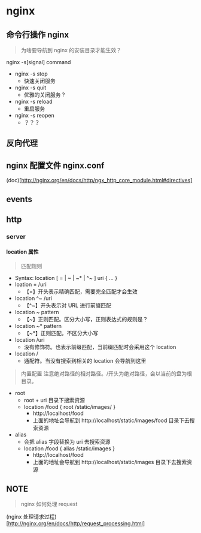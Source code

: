 # nginx

## 命令行操作 nginx

> 为啥要导航到 nginx 的安装目录才能生效？

nginx -s[signal] command

- nginx -s stop
  - 快速关闭服务
- nginx -s quit
  - 优雅的关闭服务？
- nginx -s reload
  - 重启服务
- nginx -s reopen
  - ？？？

## 反向代理

## nginx 配置文件 nginx.conf

(doc)[http://nginx.org/en/docs/http/ngx_http_core_module.html#directives]

## events

## http

### server

#### location 属性

> 匹配规则

- Syntax: location [ = | ~ | ~* | ^~ ] uri { ... }
- loation = /uri
  - 【=】开头表示精确匹配，需要完全匹配才会生效
- location ^~ /uri
  - 【^~】开头表示对 URL 进行前缀匹配
- location ~ pattern
  - 【~】正则匹配。区分大小写，正则表达式的规则是？
- location ~\* pattern
  - 【~\*】正则匹配。不区分大小写
- location /uri
  - 没有修饰符。也表示前缀匹配，当前缀匹配时会采用这个 location
- location /
  - 通配符。当没有搜索到相关的 location 会导航到这里

> 内置配置
> 注意绝对路径的相对路径。/开头为绝对路径，会以当前的盘为根目录。

- root
  - root + uri 目录下搜索资源
  - location /food { root /static/images/ }
    - http://localhost/food
    - 上面的地址会导航到 http://localhost/static/images/food 目录下去搜索资源
- alias
  - 会把 alias 字段替换为 uri 去搜索资源
  - location /food { alias /static/images }
    - http://localhost/food
    - 上面的地址会导航到 http://localhost/static/images 目录下去搜索资源

## NOTE

> nginx 如何处理 request

(nginx 处理请求过程)[http://nginx.org/en/docs/http/request_processing.html]
